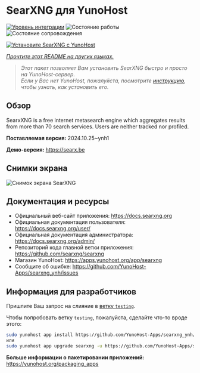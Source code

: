 <!--
Важно: этот README был автоматически сгенерирован <https://github.com/YunoHost/apps/tree/master/tools/readme_generator>
Он НЕ ДОЛЖЕН редактироваться вручную.
-->

# SearXNG для YunoHost

[![Уровень интеграции](https://dash.yunohost.org/integration/searxng.svg)](https://ci-apps.yunohost.org/ci/apps/searxng/) ![Состояние работы](https://ci-apps.yunohost.org/ci/badges/searxng.status.svg) ![Состояние сопровождения](https://ci-apps.yunohost.org/ci/badges/searxng.maintain.svg)

[![Установите SearXNG с YunoHost](https://install-app.yunohost.org/install-with-yunohost.svg)](https://install-app.yunohost.org/?app=searxng)

*[Прочтите этот README на других языках.](./ALL_README.md)*

> *Этот пакет позволяет Вам установить SearXNG быстро и просто на YunoHost-сервер.*  
> *Если у Вас нет YunoHost, пожалуйста, посмотрите [инструкцию](https://yunohost.org/install), чтобы узнать, как установить его.*

## Обзор

SearxXNG is a free internet metasearch engine which aggregates results from more than 70 search services. Users are neither tracked nor profiled.


**Поставляемая версия:** 2024.10.25~ynh1

**Демо-версия:** <https://searx.be>

## Снимки экрана

![Снимок экрана SearXNG](./doc/screenshots/screenshot_1.png)

## Документация и ресурсы

- Официальный веб-сайт приложения: <https://docs.searxng.org>
- Официальная документация пользователя: <https://docs.searxng.org/user/>
- Официальная документация администратора: <https://docs.searxng.org/admin/>
- Репозиторий кода главной ветки приложения: <https://github.com/searxng/searxng>
- Магазин YunoHost: <https://apps.yunohost.org/app/searxng>
- Сообщите об ошибке: <https://github.com/YunoHost-Apps/searxng_ynh/issues>

## Информация для разработчиков

Пришлите Ваш запрос на слияние в [ветку `testing`](https://github.com/YunoHost-Apps/searxng_ynh/tree/testing).

Чтобы попробовать ветку `testing`, пожалуйста, сделайте что-то вроде этого:

```bash
sudo yunohost app install https://github.com/YunoHost-Apps/searxng_ynh/tree/testing --debug
или
sudo yunohost app upgrade searxng -u https://github.com/YunoHost-Apps/searxng_ynh/tree/testing --debug
```

**Больше информации о пакетировании приложений:** <https://yunohost.org/packaging_apps>
